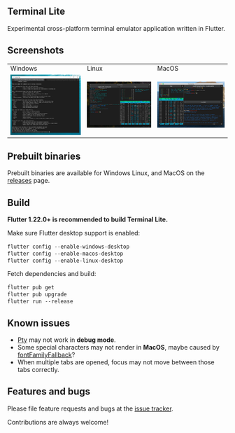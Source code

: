 ## Terminal Lite

Experimental cross-platform terminal emulator application written in Flutter.

## Screenshots

<table>
  </tr>
    <td>
       Windows
    </td>
    <td>
       Linux
    </td>
    <td>
        MacOS
    </td>
  </tr>
  <tr>
    <td>
		<img width="300px" src="https://raw.githubusercontent.com/TerminalStudio/lite/master/media/demo-windows.png">
    </td>
    <td>
       <img width="300px" src="https://raw.githubusercontent.com/TerminalStudio/lite/master/media/demo-linux.png">
    </td>
    <td>
       <img width="300px" src="https://raw.githubusercontent.com/TerminalStudio/lite/master/media/demo-macos.png">
    </td>
  <tr>
</table>

## Prebuilt binaries

Prebuilt binaries are available for Windows Linux, and MacOS on the [releases](https://github.com/TerminalStudio/lite/releases) page.

## Build

**Flutter 1.22.0+ is recommended to build Terminal Lite.**

Make sure Flutter desktop support is enabled:

```
flutter config --enable-windows-desktop
flutter config --enable-macos-desktop
flutter config --enable-linux-desktop
```

Fetch dependencies and build:

```
flutter pub get
flutter pub upgrade
flutter run --release
```

## Known issues

- [Pty](https://github.com/TerminalStudio/pty) may not work in **debug mode**.
- Some special characters may not render in **MacOS**, maybe caused by [fontFamilyFallback](https://github.com/TerminalStudio/xterm.dart/blob/2800cfba0e1a945b3588e5658cf0801684c91027/lib/theme/terminal_style.dart#L2)?
- When multiple tabs are opened, focus may not move between those tabs correctly.

## Features and bugs

Please file feature requests and bugs at the [issue tracker](https://github.com/TerminalStudio/lite/issues).

Contributions are always welcome!